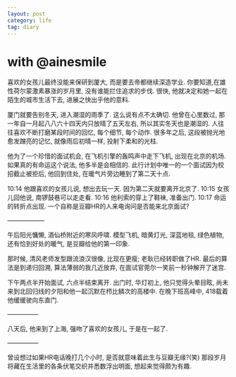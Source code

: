 ```yaml
---
layout: post
category: life
tag: diary
---
```


with @ainesmile
=============

喜欢的女孩儿最终没能来保研到厦大, 而是要去帝都继续深造学业.
你要知道,在雄性荷尔蒙激素暴涨的岁月里, 没有谁能拦住追求的步伐.
很快, 他就决定和她一起在陌生的城市生活下去, 进展之快出乎他的意料.



厦门就要告别冬天, 进入潮湿的雨季了.
这么说有点不太确切.
他曾在心里数过, 那一年自一月起八八六十四天内只放晴了五天左右, 所以其实冬天也是潮湿的.
人往往喜欢不断打磨某段时间的回忆, 每个细节, 每个动作. 
很多年之后, 这段被抛光地愈发蹭亮的记忆, 就像雨后初晴一样, 投射下柔和的光柱.

他为了一个珍惜的面试机会, 在飞机引擎的轰鸣声中走下飞机, 出现在北京的机场.
如果真的有命运这个说法, 他多半是会相信的.
此行计划中唯一的一个面试因为校招截止被拒后, 他回到住处, 在暖气片旁边睡到了第二天十点.

10:14 他跟喜欢的女孩儿说, 想出去玩一天. 因为第二天就要离开北京了.
10:15 女孩儿回他说, 南锣鼓巷可以走走看.
10:16 他利索的穿上了鞋袜, 准备出门.
10:17 命运的转折点出现. 一个自称是豆瓣HR的人来电询问是否能来北京面试?

——————

午后阳光慵懒, 酒仙桥附近的寒风呼啸.
模型飞机, 暗黄灯光, 深蓝地毯, 绿色植物, 还有恰到好处的暖气, 是豆瓣给他的第一印象.

那时候, 清风老师发型跟流浪汉很像, 比现在更瘦; 老耿已经转职做了HR.
最后的算法是到递归回溯, 算法薄弱的我几近放弃, 在面试官莞尔一笑前一秒钟解开了迷宫.

下午两点半开始面试, 六点半结束离开.
出门时, 华灯初上, 他只觉得头晕目眩, 尚未来到北回归线的夕阳和他一起沉默在栉比鳞次的高楼中.
在晚下班高峰中, 418载着他缓缓驶向东直门.

—————

八天后, 他来到了上海, 强吻了喜欢的女孩儿, 于是在一起了.

—————

曾设想过如果HR电话晚打几个小时, 是否就意味着此生与豆瓣无缘?(笑)
那段岁月将藏在生活里的各条伏笔交织并悉数浮出明面, 想起来觉得颇为有趣.
